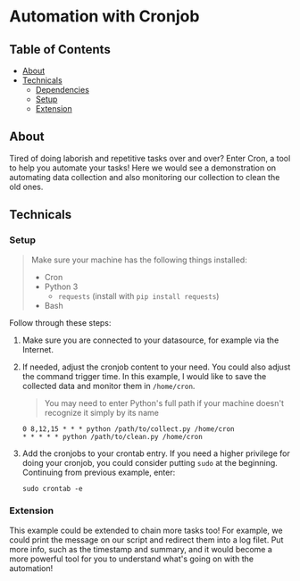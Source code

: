 # Automation with Cronjob

## Table of Contents

- [About](#about)
- [Technicals](#technicals)
    - [Dependencies](#dependencies)
    - [Setup](#setup)
    - [Extension](#dependencies)

## About

Tired of doing laborish and repetitive tasks over and over? Enter Cron, a tool to help you automate your tasks! Here we would see a demonstration on automating data collection and also monitoring our collection to clean the old ones.

## Technicals

### Setup

> Make sure your machine has the following things installed:
> - Cron
> - Python 3
>   - `requests` (install with `pip install requests`)
> - Bash

Follow through these steps:

1. Make sure you are connected to your datasource, for example via the Internet.

2. If needed, adjust the cronjob content to your need. You could also adjust the command trigger time. In this example, I would like to save the collected data and monitor them in `/home/cron`. 

    > You may need to enter Python's full path if your machine doesn't recognize it simply by its name

    ```
    0 8,12,15 * * * python /path/to/collect.py /home/cron
    * * * * * python /path/to/clean.py /home/cron
    ```


3. Add the cronjobs to your crontab entry. If you need a higher privilege for doing your cronjob, you could consider putting `sudo` at the beginning. Continuing from previous example, enter:

    ```
    sudo crontab -e
    ```

### Extension

This example could be extended to chain more tasks too! For example, we could print the message on our script and redirect them into a log filet. Put more info, such as the timestamp and summary, and it would become a more powerful tool for you to understand what's going on with the automation!